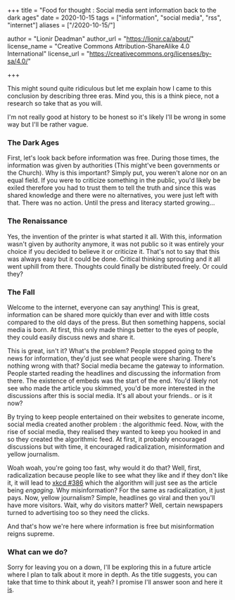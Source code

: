 +++
title = "Food for thought : Social media sent information back to the dark ages"
date = 2020-10-15
tags = ["information", "social media", "rss", "internet"]
aliases = ["/2020-10-15/"]

author = "Lionir Deadman"
author_url = "https://lionir.ca/about/"
license_name = "Creative Commons Attribution-ShareAlike 4.0 International"
license_url = "https://creativecommons.org/licenses/by-sa/4.0/"

+++

This might sound quite ridiculous but let me explain how I came to this conclusion by describing three eras. Mind you, this is a think piece, not a research so take that as you will.
<!--more-->

I'm not really good at history to be honest so it's likely I'll be wrong in some way but I'll be rather vague.

### The Dark Ages

First, let's look back before information was free. During those times, the information was given by authorities (This might've been governments or the Church). Why is this important? Simply put, you weren't alone nor on an equal field. If you were to criticize something in the public, you'd likely be exiled therefore you had to trust them to tell the truth and since this was shared knowledge and there were no alternatives, you were just left with that. There was no action. Until the press and literacy started growing...

### The Renaissance

Yes, the invention of the printer is what started it all. With this, information wasn't given by authority anymore, it was not public so it was entirely your choice if you decided to believe it or criticize it. That's not to say that this was always easy but it could be done. Critical thinking sprouting and it all went uphill from there. Thoughts could finally be distributed freely. Or could they?

### The Fall

Welcome to the internet, everyone can say anything! This is great, information can be shared more quickly than ever and with little costs compared to the old days of the press. But then something happens, social media is born. At first, this only made things better to the eyes of people, they could easily discuss news and share it.

This is great, isn't it? What's the problem? People stopped going to the news for information, they'd just see what people were sharing. There's nothing wrong with that? Social media became the gateway to information. People started reading the headlines and discussing the information from there. The existence of embeds was the start of the end. You'd likely not see who made the article you skimmed, you'd be more interested in the discussions after this is social media. It's all about your friends.. or is it now?

By trying to keep people entertained on their websites to generate income, social media created another problem : the algorithmic feed. Now, with the rise of social media, they realised they wanted to keep you hooked in and so they created the algorithmic feed. At first, it probably encouraged discussions but with time, it encouraged radicalization, misinformation and yellow journalism.

Woah woah, you're going too fast, why would it do that? Well, first, radicalization because people like to see what they like and if they don't like it, it will lead to [xkcd #386](https://xkcd.com/386/) which the algorithm will just see as the article being *engaging*. Why misinformation? For the same as radicalization, it just pays. Now, yellow journalism? Simple, headlines go viral and then you'll have more visitors. Wait, why do visitors matter? Well, certain newspapers turned to advertising too so they need the clicks.

And that's how we're here where information is free but misinformation reigns supreme.

### What can we do?

Sorry for leaving you on a down, I'll be exploring this in a future article where I plan to talk about it more in depth. As the title suggests, you can take that time to think about it, yeah? I promise I'll answer soon and here it [is](/2020-10-18/).
